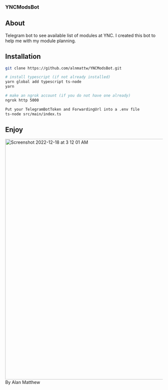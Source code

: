 ### YNCModsBot

## About 
Telegram bot to see available list of modules at YNC. I created this bot to help me with my module planning.

## Installation 

```bash
git clone https://github.com/alnmattw/YNCModsBot.git

# install typescript (if not already installed)
yarn global add typescript ts-node
yarn 

# make an ngrok account (if you do not have one already)
ngrok http 5000

Put your TelegramBotToken and ForwardingUrl into a .env file
ts-node src/main/index.ts
```

## Enjoy
<img width="766" alt="Screenshot 2022-12-18 at 3 12 01 AM" src="https://user-images.githubusercontent.com/114996150/208260258-1e58a0e9-e12e-4a68-ac3c-d88683cd3bb0.png">
By Alan Matthew
